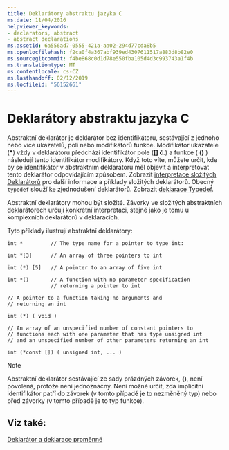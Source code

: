 ```yaml
---
title: Deklarátory abstraktu jazyka C
ms.date: 11/04/2016
helpviewer_keywords:
- declarators, abstract
- abstract declarations
ms.assetid: 6a556ad7-0555-421a-aa02-294d77cda8b5
ms.openlocfilehash: f2ca0f4a367abf939ed4307611517a883d8b82e0
ms.sourcegitcommit: f4be868c0d1d78e550fba105d4d3c993743a1f4b
ms.translationtype: MT
ms.contentlocale: cs-CZ
ms.lasthandoff: 02/12/2019
ms.locfileid: "56152661"
---
```

# <a name="c-abstract-declarators"></a>Deklarátory abstraktu jazyka C

Abstraktní deklarátor je deklarátor bez identifikátoru, sestávající z jednoho nebo více ukazatelů, polí nebo modifikátorů funkce. Modifikátor ukazatele (<strong>\*</strong>) vždy v deklarátoru předchází identifikátor pole (**[] č.**) a funkce ( **()** ) následují tento identifikátor modifikátory. Když toto víte, můžete určit, kde by se identifikátor v abstraktním deklarátoru měl objevit a interpretovat tento deklarátor odpovídajícím způsobem. Zobrazit [interpretace složitých Deklarátorů](../c-language/interpreting-more-complex-declarators.md) pro další informace a příklady složitých deklarátorů. Obecný `typedef` slouží ke zjednodušení deklarátorů. Zobrazit [deklarace Typedef](../c-language/typedef-declarations.md).

Abstraktní deklarátory mohou být složité. Závorky ve složitých abstraktních deklarátorech určují konkrétní interpretaci, stejně jako je tomu u komplexních deklarátorů v deklaracích.

Tyto příklady ilustrují abstraktní deklarátory:

```
int *         // The type name for a pointer to type int:

int *[3]      // An array of three pointers to int

int (*) [5]   // A pointer to an array of five int

int *()       // A function with no parameter specification
              // returning a pointer to int

// A pointer to a function taking no arguments and
// returning an int

int (*) ( void )

// An array of an unspecified number of constant pointers to
// functions each with one parameter that has type unsigned int
// and an unspecified number of other parameters returning an int

int (*const []) ( unsigned int, ... )
```

> [!NOTE]
>  Abstraktní deklarátor sestávající ze sady prázdných závorek, **()**, není povolená, protože není jednoznačný. Není možné určit, zda implicitní identifikátor patří do závorek (v tomto případě je to nezměněný typ) nebo před závorky (v tomto případě je to typ funkce).

## <a name="see-also"></a>Viz také:

[Deklarátor a deklarace proměnné](../c-language/declarators-and-variable-declarations.md)
